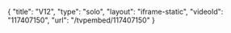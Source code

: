 {
    "title": "V12",
    "type": "solo",
    "layout": "iframe-static",
    "videoId": "117407150",
    "url": "\/tvpembed\/117407150"
}